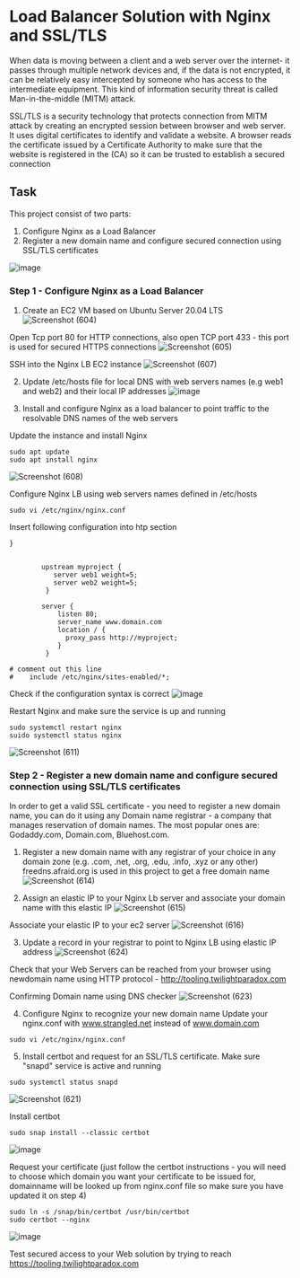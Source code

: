 # Load Balancer Solution with Nginx and SSL/TLS
When data is moving between a client and a web server over the internet- it passes through multiple network devices and, if the data is not encrypted, it can be relatively easy intercepted by someone who has access to the intermediate equipment. This kind of information security threat is called Man-in-the-middle (MITM) attack.


SSL/TLS is a security technology that protects connection from MITM attack by creating an encrypted session between browser and web server. It uses digital certificates to identify and validate a website. A browser reads the certificate issued by a Certificate Authority to make sure that the website is registered in the (CA) so it can be trusted to establish a secured connection

## Task
This project consist of two parts:
1. Configure Nginx as a Load Balancer
2. Register a new domain name and configure secured connection using SSL/TLS certificates

![image](https://github.com/user-attachments/assets/69b5e97d-bc36-4529-8daa-178101ad2468)


### Step 1 - Configure Nginx as a Load Balancer
1. Create an EC2 VM based on Ubuntu Server 20.04 LTS
![Screenshot (604)](https://github.com/user-attachments/assets/8453905e-8329-4bb6-82a4-d4c3a9fad823)

Open Tcp port 80 for HTTP connections, also open TCP port 433 - this port is used for secured HTTPS connections
![Screenshot (605)](https://github.com/user-attachments/assets/758deb27-91c8-4f7f-bc2b-ceafeb705b9e)

SSH into the Nginx LB EC2 instance
![Screenshot (607)](https://github.com/user-attachments/assets/95188a55-7915-4e01-bd52-0381147caa45)

2. Update /etc/hosts file for local DNS with web servers names (e.g web1 and web2) and their local IP addresses
![image](https://github.com/user-attachments/assets/2e9d704b-52a1-4da4-80e2-85ccb1639f04)

3. Install and configure Nginx as a load balancer to point traffic to the resolvable DNS names of the web servers

Update the instance and install Nginx
```
sudo apt update
sudo apt install nginx
```
![Screenshot (608)](https://github.com/user-attachments/assets/0a2b220b-2ba6-4707-8896-4e27b07054ba)

Configure Nginx LB using web servers names defined in /etc/hosts
```
sudo vi /etc/nginx/nginx.conf
```
Insert following configuration into htp section
```
}


        upstream myproject {
           server web1 weight=5;
           server web2 weight=5;
         }

        server {
            listen 80;
            server_name www.domain.com
            location / {
              proxy_pass http://myproject;
            }
         }

# comment out this line
#    include /etc/nginx/sites-enabled/*;

```

Check if the configuration syntax is correct
![image](https://github.com/user-attachments/assets/f6fa841d-01e7-41dd-aff4-8f8e70794b49)


Restart Nginx and make sure the service is up and running
```
sudo systemctl restart nginx
suido systemctl status nginx
```
![Screenshot (611)](https://github.com/user-attachments/assets/cb949c65-f5d1-4d26-917d-b87f53b391ff)


### Step 2 - Register a new domain name and configure secured connection using SSL/TLS certificates

In order to get a valid SSL certificate - you need to register a new domain name, you can do it using any Domain name registrar - a company that manages reservation of domain names. The most popular ones are: Godaddy.com, Domain.com, Bluehost.com.

1. Register a new domain name with any registrar of your choice in any domain zone (e.g. .com, .net, .org, .edu, .info, .xyz or any other) freedns.afraid.org is used in this project to get a free domain name
![Screenshot (614)](https://github.com/user-attachments/assets/9e1f34e6-405d-4e10-809c-3059b125d046)

2. Assign an elastic IP to your Nginx Lb server and associate your domain name with this elastic IP
![Screenshot (615)](https://github.com/user-attachments/assets/f339effa-b1e4-4401-aeae-b4f41c5a21c6)

Associate your elastic IP to your ec2 server
![Screenshot (616)](https://github.com/user-attachments/assets/f56cd4a3-1b90-4d6d-b01f-765b4ae86064)

3. Update a record in your registrar to point to Nginx LB using elastic IP address
![Screenshot (624)](https://github.com/user-attachments/assets/f698dd5e-cbfd-46c6-8443-e149bb3de150)


Check that your Web Servers can be reached from your browser using newdomain name using HTTP protocol - http://tooling.twilightparadox.com

Confirming Domain name using DNS checker
![Screenshot (623)](https://github.com/user-attachments/assets/54c7788a-3a5f-49ab-86a4-16c5824e2111)



4. Configure Nginx to recognize your new domain name
Update your nginx.conf with www.strangled.net instead of www.domain.com
```
sudo vi /etc/nginx/nginx.conf
```

5. Install certbot and request for an SSL/TLS certificate. Make sure "snapd" service is active and running
```
sudo systemctl status snapd
```
![Screenshot (621)](https://github.com/user-attachments/assets/48b3c59f-e950-497a-a289-3d761ddc24cc)


Install certbot
```
sudo snap install --classic certbot
```
![image](https://github.com/user-attachments/assets/53a59773-5719-4080-ad49-148fe8d03015)

Request your certificate (just follow the certbot instructions - you will need to choose which domain you want your certificate to be issued for, domainname will be looked up from nginx.conf file so make sure you have updated it on step 4)
```
sudo ln -s /snap/bin/certbot /usr/bin/certbot
sudo certbot --nginx
```
![image](https://github.com/user-attachments/assets/ab3c1cdb-e46e-4600-9b2a-831d290e5c77)

Test secured access to your Web solution by trying to reach https://tooling.twilightparadox.com
